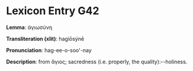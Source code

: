 # Lexicon Entry G42

**Lemma**: ἁγιωσύνη

**Transliteration (xlit)**: hagiōsýnē

**Pronunciation**: hag-ee-o-soo'-nay

**Description**:
from ἅγιος; sacredness (i.e. properly, the quality):--holiness.

